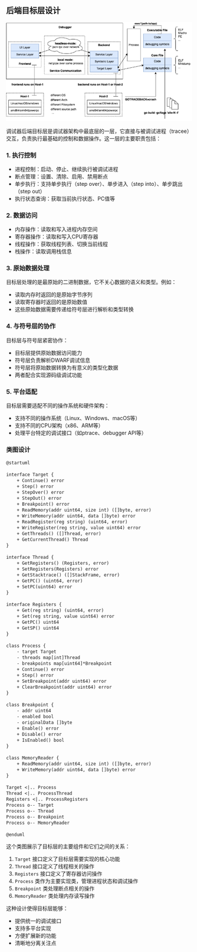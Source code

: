 ## 后端目标层设计

<img alt="arch" src="assets/debugger-arch.png" width="700px" />

调试器后端目标层是调试器架构中最底层的一层，它直接与被调试进程（tracee）交互，负责执行最基础的控制和数据操作。这一层的主要职责包括：

### 1. 执行控制
- 进程控制：启动、停止、继续执行被调试进程
- 断点管理：设置、清除、启用、禁用断点
- 单步执行：支持单步执行（step over）、单步进入（step into）、单步跳出（step out）
- 执行状态查询：获取当前执行状态、PC值等

### 2. 数据访问
- 内存操作：读取和写入进程内存空间
- 寄存器操作：读取和写入CPU寄存器
- 线程操作：获取线程列表、切换当前线程
- 栈操作：读取调用栈信息

### 3. 原始数据处理
目标层处理的是最原始的二进制数据，它不关心数据的语义和类型。例如：
- 读取内存时返回的是原始字节序列
- 读取寄存器时返回的是原始数值
- 这些原始数据需要传递给符号层进行解析和类型转换

### 4. 与符号层的协作
目标层与符号层紧密协作：
- 目标层提供原始数据访问能力
- 符号层负责解析DWARF调试信息
- 符号层将原始数据转换为有意义的类型化数据
- 两者配合实现源码级调试功能

### 5. 平台适配
目标层需要适配不同的操作系统和硬件架构：
- 支持不同的操作系统（Linux、Windows、macOS等）
- 支持不同的CPU架构（x86、ARM等）
- 处理平台特定的调试接口（如ptrace、debugger API等）

### 类图设计

```plantuml
@startuml

interface Target {
    + Continue() error
    + Step() error
    + StepOver() error
    + StepOut() error
    + Breakpoint() error
    + ReadMemory(addr uint64, size int) ([]byte, error)
    + WriteMemory(addr uint64, data []byte) error
    + ReadRegister(reg string) (uint64, error)
    + WriteRegister(reg string, value uint64) error
    + GetThreads() ([]Thread, error)
    + GetCurrentThread() Thread
}

interface Thread {
    + GetRegisters() (Registers, error)
    + SetRegisters(Registers) error
    + GetStacktrace() ([]StackFrame, error)
    + GetPC() (uint64, error)
    + SetPC(uint64) error
}

interface Registers {
    + Get(reg string) (uint64, error)
    + Set(reg string, value uint64) error
    + GetPC() uint64
    + GetSP() uint64
}

class Process {
    - target Target
    - threads map[int]Thread
    - breakpoints map[uint64]*Breakpoint
    + Continue() error
    + Step() error
    + SetBreakpoint(addr uint64) error
    + ClearBreakpoint(addr uint64) error
}

class Breakpoint {
    - addr uint64
    - enabled bool
    - originalData []byte
    + Enable() error
    + Disable() error
    + IsEnabled() bool
}

class MemoryReader {
    + ReadMemory(addr uint64, size int) ([]byte, error)
    + WriteMemory(addr uint64, data []byte) error
}

Target <|.. Process
Thread <|.. ProcessThread
Registers <|.. ProcessRegisters
Process o-- Target
Process o-- Thread
Process o-- Breakpoint
Process o-- MemoryReader

@enduml
```

这个类图展示了目标层的主要组件和它们之间的关系：

1. `Target` 接口定义了目标层需要实现的核心功能
2. `Thread` 接口定义了线程相关的操作
3. `Registers` 接口定义了寄存器访问操作
4. `Process` 类作为主要实现类，管理进程状态和调试操作
5. `Breakpoint` 类处理断点相关的操作
6. `MemoryReader` 类处理内存读写操作

这种设计使得目标层能够：
- 提供统一的调试接口
- 支持多平台实现
- 方便扩展新的功能
- 清晰地分离关注点

